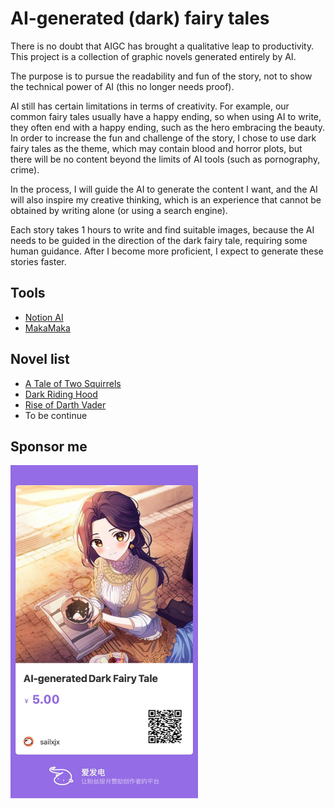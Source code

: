 # AI-generated (dark) fairy tales

There is no doubt that AIGC has brought a qualitative leap to productivity. This project is a collection of graphic novels generated entirely by AI.

The purpose is to pursue the readability and fun of the story, not to show the technical power of AI (this no longer needs proof).

AI still has certain limitations in terms of creativity. For example, our common fairy tales usually have a happy ending, so when using AI to write,
they often end with a happy ending, such as the hero embracing the beauty. In order to increase the fun and challenge of the story, I chose to use dark fairy tales as the theme,
which may contain blood and horror plots, but there will be no content beyond the limits of AI tools (such as pornography, crime).

In the process, I will guide the AI to generate the content I want, and the AI will also inspire my creative thinking,
which is an experience that cannot be obtained by writing alone (or using a search engine).

Each story takes 1 hours to write and find suitable images, because the AI needs to be guided in the direction of the dark fairy tale, requiring some human guidance.
After I become more proficient, I expect to generate these stories faster.

## Tools

- [Notion AI](https://www.notion.so/product/ai)
- [MakaMaka](https://makamaka.io/)

## Novel list

- [A Tale of Two Squirrels](A-Tale-of-Two-Squirrels/readme.md)
- [Dark Riding Hood](Dark-Riding-Hood/readme.md)
- [Rise of Darth Vader](Rise-of-Darth-Vader/readme.md)
- To be continue

## Sponsor me

[<img src="aifadian.jpeg" width=300px>](https://afdian.net/item/748d563cb2a111edbe1d5254001e7c00)
